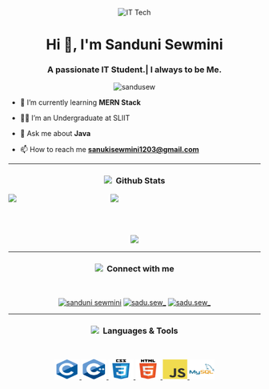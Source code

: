 <p align="center" > <img src="https://plus.unsplash.com/premium_photo-1683121716061-3faddf4dc504?w=500&auto=format&fit=crop&q=60&ixlib=rb-4.0.3&ixid=M3wxMjA3fDB8MHxzZWFyY2h8OXx8dGVjaHxlbnwwfHwwfHx8MA%3D%3D" alt="IT Tech" width="200px" height="150px" /> </p>

<h1 align="center">Hi 👋, I'm Sanduni Sewmini</h1>
<h3 align="center">A passionate IT Student.| I always to be Me.</h3>

<p align="center"> <img src="https://komarev.com/ghpvc/?username=sandusew&label=Profile%20views&color=0e75b6&style=flat" alt="sandusew" /> </p>

- 🌱 I’m currently learning **MERN Stack**

- 👨‍💻 I’m an Undergraduate at SLIIT

- 💬 Ask me about **Java**

- 📫 How to reach me **sanukisewmini1203@gmail.com**

-----------------------

<h3 align="center">
  <img src="https://media.giphy.com/media/ObNTw8Uzwy6KQ/giphy.gif" width="30px">
  &nbsp;Github Stats
</h3>

<!-- Container for GitHub Stats and GIF -->
<p>
  <a href="https://github.com/Davekibh">
    <img align="left" src="https://github-readme-stats.vercel.app/api/top-langs/?username=Davekibh&theme=tokyonight"/>
  </a>

  <!-- GIF on the right -->
  <img align="right" src="https://media.giphy.com/media/3ohs4BSacFKI7A717y/giphy.gif" width="300"/>
</p>

<!-- Clear floating elements -->
<br><br><br><br>

<!-- GitHub Stats Section -->
<p align="center">
  <a href="https://github.com/Davekibh">
    <img src="https://github-readme-stats.vercel.app/api?username=sandusew&show_icons=true&locale=en&theme=chartreuse-dark" width="410"/>
  </a>
</p>


-------------

<h3 align="center">
  <img src="https://media.giphy.com/media/ObNTw8Uzwy6KQ/giphy.gif" width="30px">
  &nbsp;Connect with me
</h3>
<br>
<p align="center">
<a href="https://linkedin.com/in/sanduni sewmini" target="blank"><img align="center" src="https://raw.githubusercontent.com/rahuldkjain/github-profile-readme-generator/master/src/images/icons/Social/linked-in-alt.svg" alt="sanduni sewmini" height="30" width="50" /></a>
<a href="https://fb.com/sadu.sew_" target="blank"><img align="center" src="https://raw.githubusercontent.com/rahuldkjain/github-profile-readme-generator/master/src/images/icons/Social/facebook.svg" alt="sadu.sew_" height="30" width="50" /></a>
<a href="https://instagram.com/sadu.sew_" target="blank"><img align="center" src="https://raw.githubusercontent.com/rahuldkjain/github-profile-readme-generator/master/src/images/icons/Social/instagram.svg" alt="sadu.sew_" height="30" width="50" /></a>
</p>

-----------------

<h3 align="center">
  <img src="https://media.giphy.com/media/ObNTw8Uzwy6KQ/giphy.gif" width="30px">
  &nbsp;Languages & Tools
</h3>
<br>
<p align="center"> <a href="https://www.cprogramming.com/" target="_blank" rel="noreferrer"> <img src="https://raw.githubusercontent.com/devicons/devicon/master/icons/c/c-original.svg" alt="c" width="50" height="40"/> </a> <a href="https://www.w3schools.com/cpp/" target="_blank" rel="noreferrer"> <img src="https://raw.githubusercontent.com/devicons/devicon/master/icons/cplusplus/cplusplus-original.svg" alt="cplusplus" width="50" height="40"/> </a> <a href="https://www.w3schools.com/css/" target="_blank" rel="noreferrer"> <img src="https://raw.githubusercontent.com/devicons/devicon/master/icons/css3/css3-original-wordmark.svg" alt="css3" width="50" height="40"/> </a> <a href="https://www.w3.org/html/" target="_blank" rel="noreferrer"> <img src="https://raw.githubusercontent.com/devicons/devicon/master/icons/html5/html5-original-wordmark.svg" alt="html5" width="50" height="40"/> </a> <a href="https://developer.mozilla.org/en-US/docs/Web/JavaScript" target="_blank" rel="noreferrer"> <img src="https://raw.githubusercontent.com/devicons/devicon/master/icons/javascript/javascript-original.svg" alt="javascript" width="50" height="40"/> </a> <a href="https://www.mysql.com/" target="_blank" rel="noreferrer"> <img src="https://raw.githubusercontent.com/devicons/devicon/master/icons/mysql/mysql-original-wordmark.svg" alt="mysql" width="50" height="40"/> </a> </p>




